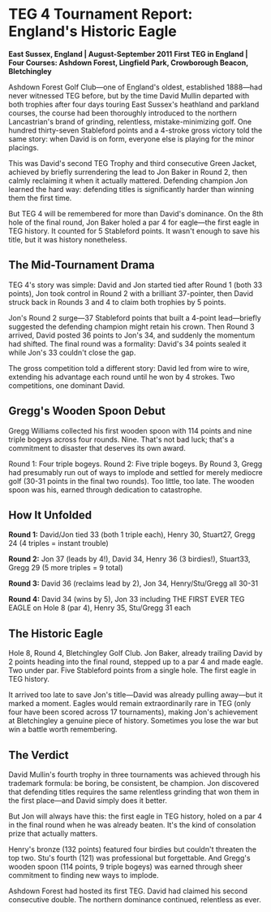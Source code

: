 # TEG 4 Tournament Report: England's Historic Eagle

**East Sussex, England | August-September 2011**
**First TEG in England | Four Courses: Ashdown Forest, Lingfield Park, Crowborough Beacon, Bletchingley**

Ashdown Forest Golf Club—one of England's oldest, established 1888—had never witnessed TEG before, but by the time David Mullin departed with both trophies after four days touring East Sussex's heathland and parkland courses, the course had been thoroughly introduced to the northern Lancastrian's brand of grinding, relentless, mistake-minimizing golf. One hundred thirty-seven Stableford points and a 4-stroke gross victory told the same story: when David is on form, everyone else is playing for the minor placings.

This was David's second TEG Trophy and third consecutive Green Jacket, achieved by briefly surrendering the lead to Jon Baker in Round 2, then calmly reclaiming it when it actually mattered. Defending champion Jon learned the hard way: defending titles is significantly harder than winning them the first time.

But TEG 4 will be remembered for more than David's dominance. On the 8th hole of the final round, Jon Baker holed a par 4 for eagle—the first eagle in TEG history. It counted for 5 Stableford points. It wasn't enough to save his title, but it was history nonetheless.

## The Mid-Tournament Drama

TEG 4's story was simple: David and Jon started tied after Round 1 (both 33 points), Jon took control in Round 2 with a brilliant 37-pointer, then David struck back in Rounds 3 and 4 to claim both trophies by 5 points.

Jon's Round 2 surge—37 Stableford points that built a 4-point lead—briefly suggested the defending champion might retain his crown. Then Round 3 arrived, David posted 36 points to Jon's 34, and suddenly the momentum had shifted. The final round was a formality: David's 34 points sealed it while Jon's 33 couldn't close the gap.

The gross competition told a different story: David led from wire to wire, extending his advantage each round until he won by 4 strokes. Two competitions, one dominant David.

## Gregg's Wooden Spoon Debut

Gregg Williams collected his first wooden spoon with 114 points and nine triple bogeys across four rounds. Nine. That's not bad luck; that's a commitment to disaster that deserves its own award.

Round 1: Four triple bogeys. Round 2: Five triple bogeys. By Round 3, Gregg had presumably run out of ways to implode and settled for merely mediocre golf (30-31 points in the final two rounds). Too little, too late. The wooden spoon was his, earned through dedication to catastrophe.

## How It Unfolded

**Round 1:** David/Jon tied 33 (both 1 triple each), Henry 30, Stuart27, Gregg 24 (4 triples = instant trouble)

**Round 2:** Jon 37 (leads by 4!), David 34, Henry 36 (3 birdies!), Stuart33, Gregg 29 (5 more triples = 9 total)

**Round 3:** David 36 (reclaims lead by 2), Jon 34, Henry/Stu/Gregg all 30-31

**Round 4:** David 34 (wins by 5), Jon 33 including THE FIRST EVER TEG EAGLE on Hole 8 (par 4), Henry 35, Stu/Gregg 31 each

## The Historic Eagle

Hole 8, Round 4, Bletchingley Golf Club. Jon Baker, already trailing David by 2 points heading into the final round, stepped up to a par 4 and made eagle. Two under par. Five Stableford points from a single hole. The first eagle in TEG history.

It arrived too late to save Jon's title—David was already pulling away—but it marked a moment. Eagles would remain extraordinarily rare in TEG (only four have been scored across 17 tournaments), making Jon's achievement at Bletchingley a genuine piece of history. Sometimes you lose the war but win a battle worth remembering.

## The Verdict

David Mullin's fourth trophy in three tournaments was achieved through his trademark formula: be boring, be consistent, be champion. Jon discovered that defending titles requires the same relentless grinding that won them in the first place—and David simply does it better.

But Jon will always have this: the first eagle in TEG history, holed on a par 4 in the final round when he was already beaten. It's the kind of consolation prize that actually matters.

Henry's bronze (132 points) featured four birdies but couldn't threaten the top two. Stu's fourth (121) was professional but forgettable. And Gregg's wooden spoon (114 points, 9 triple bogeys) was earned through sheer commitment to finding new ways to implode.

Ashdown Forest had hosted its first TEG. David had claimed his second consecutive double. The northern dominance continued, relentless as ever.
